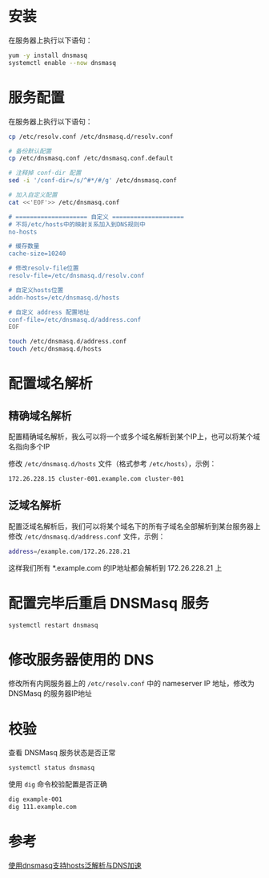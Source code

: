 # 安装
在服务器上执行以下语句：
```bash
yum -y install dnsmasq
systemctl enable --now dnsmasq
```
# 服务配置
在服务器上执行以下语句：
```bash
cp /etc/resolv.conf /etc/dnsmasq.d/resolv.conf

# 备份默认配置
cp /etc/dnsmasq.conf /etc/dnsmasq.conf.default

# 注释掉 conf-dir 配置
sed -i '/conf-dir=/s/^#*/#/g' /etc/dnsmasq.conf

# 加入自定义配置
cat <<'EOF'>> /etc/dnsmasq.conf

# ==================== 自定义 ====================
# 不将/etc/hosts中的映射关系加入到DNS规则中
no-hosts

# 缓存数量
cache-size=10240

# 修改resolv-file位置
resolv-file=/etc/dnsmasq.d/resolv.conf

# 自定义hosts位置
addn-hosts=/etc/dnsmasq.d/hosts

# 自定义 address 配置地址
conf-file=/etc/dnsmasq.d/address.conf
EOF

touch /etc/dnsmasq.d/address.conf
touch /etc/dnsmasq.d/hosts
```
# 配置域名解析
## 精确域名解析
配置精确域名解析，我么可以将一个或多个域名解析到某个IP上，也可以将某个域名指向多个IP

修改 `/etc/dnsmasq.d/hosts` 文件（格式参考 `/etc/hosts`），示例：

```
172.26.228.15 cluster-001.example.com cluster-001
```
## 泛域名解析
配置泛域名解析后，我们可以将某个域名下的所有子域名全部解析到某台服务器上
修改 `/etc/dnsmasq.d/address.conf` 文件，示例：

```bash
address=/example.com/172.26.228.21
```
这样我们所有 *.example.com 的IP地址都会解析到 172.26.228.21 上
# 配置完毕后重启 DNSMasq 服务
```bash
systemctl restart dnsmasq
```
# 修改服务器使用的 DNS
修改所有内网服务器上的 `/etc/resolv.conf` 中的 nameserver IP 地址，修改为 DNSMasq 的服务器IP地址
# 校验
查看 DNSMasq 服务状态是否正常
```bash
systemctl status dnsmasq
```
使用 `dig` 命令校验配置是否正确
```bash
dig example-001
dig 111.example.com
```
# 参考


[使用dnsmasq支持hosts泛解析与DNS加速](https://blog.ansheng.me/article/dnsmasq-hosts-pan-parsing-and-dns-acceleration.html)